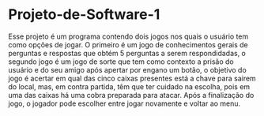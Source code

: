 # Projeto-de-Software-1

  Esse projeto é um programa contendo dois jogos nos quais o usuário tem como opções de jogar. O primeiro é um jogo de conhecimentos gerais de perguntas e respostas que obtém 5 perguntas a serem respondidadas, o segundo jogo é um jogo de sorte que tem como contexto a prisão do usuário e do seu amigo após apertar por engano um botão, o objetivo do jogo é acertar em qual das cinco caixas presentes está a chave para sairem do local, mas, em contra partida, têm que ter cuidado na escolha, pois em uma das caixas há uma cobra preparada para atacar. Após a finalização do jogo, o jogador pode escolher entre jogar novamente e voltar ao menu.
